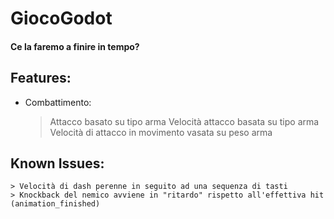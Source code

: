 # GiocoGodot

#### Ce la faremo a finire in tempo?

## Features:
- Combattimento:
	> Attacco basato su tipo arma
	> Velocità attacco basata su tipo arma
	> Velocità di attacco in movimento vasata su peso arma
## Known Issues:
	> Velocità di dash perenne in seguito ad una sequenza di tasti
	> Knockback del nemico avviene in "ritardo" rispetto all'effettiva hit (animation_finished)